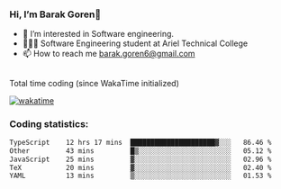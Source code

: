###  Hi, I’m Barak Goren👋
- 👀 I’m interested in Software engineering.
- 👨🏼‍🎓 Software Engineering student at Ariel Technical College
- 📫 How to reach me barak.goren6@gmail.com
##
Total time coding (since WakaTime initialized)

[![wakatime](https://wakatime.com/badge/user/5cc5ec80-a806-4ca2-a704-db29274e48cd.svg)](https://wakatime.com/@5cc5ec80-a806-4ca2-a704-db29274e48cd)

   
### Coding statistics:

<!--START_SECTION:waka-->

```txt
TypeScript    12 hrs 17 mins  █████████████████████▓░░░   86.46 %
Other         43 mins         █▒░░░░░░░░░░░░░░░░░░░░░░░   05.12 %
JavaScript    25 mins         ▓░░░░░░░░░░░░░░░░░░░░░░░░   02.96 %
TeX           20 mins         ▓░░░░░░░░░░░░░░░░░░░░░░░░   02.40 %
YAML          13 mins         ▒░░░░░░░░░░░░░░░░░░░░░░░░   01.53 %
```

<!--END_SECTION:waka-->

<!---
barakgoren/barakgoren is a ✨ special ✨ repository because its `README.md` (this file) appears on your GitHub profile.
You can click the Preview link to take a look at your changes.
--->
